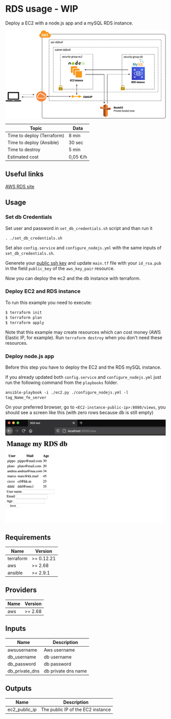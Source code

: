 # RDS usage - WIP

Deploy a EC2 with a node.js app and a mySQL RDS instance.

![appview](./images/architecture.png)

| Topic | Data |
|------|---------|
| Time to deploy (Terraform) | 8 min |
| Time to deploy (Ansible) | 30 sec |
| Time to destroy | 5 min |
| Estimated cost | 0,05 €/h |

## Useful links

[AWS RDS site](https://docs.aws.amazon.com/rds/index.html?nc2=h_ql_doc_rds)

## Usage

### Set db Credentials

Set user and password in `set_db_credentials.sh` script and than run it
```
. ./set_db_credentials.sh
```

Set also `config.service` and `configure_nodejs.yml` with the same inputs of `set_db_credentials.sh`.

Generete your [public ssh key](https://www.ssh.com/ssh/keygen/) and update `main.tf` file with your `id_rsa.pub` in the field `public_key` of the `aws_key_pair` resource.

Now you can deploy the ec2 and the db instance with terraform.

### Deploy EC2 and RDS instance

To run this example you need to execute:

```
$ terraform init
$ terraform plan
$ terraform apply
```

Note that this example may create resources which can cost money (AWS Elastic IP, for example). Run `terraform destroy` when you don't need these resources.

### Deploy node.js app

Before this step you have to deploy the EC2 and the RDS mySQL instance.

If you already updated both `config.service` and `configure_nodejs.yml` just run the following command from the `playbooks` folder.
```
ansible-playbook -i ./ec2.py ./configure_nodejs.yml -l tag_Name_fe_server
```

On your preferred browser, go to `<EC2-instance-public-ip>:8080/views`, you should see a screen like this (with zero rows because db is still empty)

![appview](./images/appview.png)

## Requirements

| Name | Version |
|------|---------|
| terraform | >= 0.12.21 |
| aws | >= 2.68 |
| ansible | >= 2.9.1 |

## Providers

| Name | Version |
|------|---------|
| aws | >= 2.68 |

## Inputs

| Name | Description |
|------|---------|
| awsusername | Aws username |
| db_username | db username |
| db_password | db password |
| db_private_dns | db private dns name |

## Outputs

| Name | Description |
|------|-------------|
| ec2_public_ip | The public IP of the EC2 instance |
